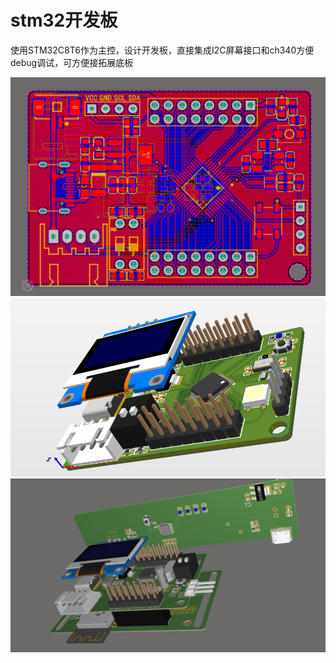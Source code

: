 # stm32开发板

使用STM32C8T6作为主控，设计开发板，直接集成I2C屏幕接口和ch340方便debug调试，可方便接拓展底板

![a1](/img/a1.png)
![a2](/img/a2.png)
![a3](/img/a3.png)
